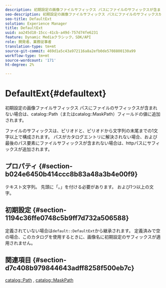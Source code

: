 ```yaml
---
description: 初期設定の画像ファイルサフィックス パスにファイルのサフィックスが含まれない場合は、カタログの「パス」（または「カタログのMaskPath」）フィールドの値に追加されます。
seo-description: 初期設定の画像ファイルサフィックス パスにファイルのサフィックスが含まれない場合は、カタログの「パス」（または「カタログのMaskPath」）フィールドの値に追加されます。
seo-title: DefaultExt
solution: Experience Manager
title: DefaultExt
uuid: aa245d18-15cc-41cb-a49d-757d74fe6231
feature: Dynamic Mediaクラシック，SDK/API
role: 開発者、業務従事者
translation-type: tm+mt
source-git-commit: 469d1a5c43a972116a8a2efb0de5708800130a99
workflow-type: tm+mt
source-wordcount: '171'
ht-degree: 2%

---
```



# DefaultExt{#defaultext}

初期設定の画像ファイルサフィックス パスにファイルのサフィックスが含まれない場合は、catalog::Path（またはcatalog::MaskPath）フィールドの値に追加されます。

ファイルのサフィックスは、ピリオドと、ピリオドから文字列の末尾までの1文字以上で構成されます。 パスがカタログエントリに解決されない場合、および最後のパス要素にファイルサフィックスが含まれない場合は、httpパスにサフィックスが追加されます。

## プロパティ {#section-b024e6450b414ccc8b83a48a3b4e00f9}

テキスト文字列。 先頭に「。」を付ける必要があります。 および1つ以上の文字。

## 初期設定 {#section-1194c36ffe0748c5b9ff7d732a506588}

定義されていない場合は`default::DefaultExt`から継承されます。 定義済みで空の場合、このカタログを使用するときに、画像名に初期設定のサフィックスが適用されません。

## 関連項目 {#section-d7c408b979844643adff8258f500eb7c}

[catalog::Path](/help/aem-is-ir-api/is-api/image-catalog/image-serving-api-ref/c-image-catalog-reference/c-image-svg-data-reference/c-image-data-reference/r-path-cat.md) ,  [catalog::MaskPath](/help/aem-is-ir-api/is-api/image-catalog/image-serving-api-ref/c-image-catalog-reference/c-image-svg-data-reference/c-image-data-reference/r-maskpath-cat.md)
